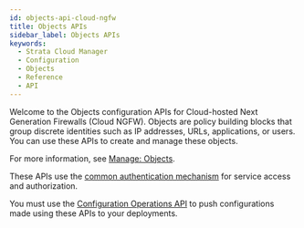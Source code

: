 ```yaml
---
id: objects-api-cloud-ngfw
title: Objects APIs
sidebar_label: Objects APIs
keywords:
  - Strata Cloud Manager
  - Configuration
  - Objects
  - Reference
  - API
---
```


Welcome to the Objects configuration APIs for Cloud-hosted Next Generation Firewalls (Cloud NGFW).
Objects are policy building blocks that group discrete identities such as IP addresses, URLs,
applications, or users. You can use these APIs to create and manage these objects.

For more information, see [Manage: Objects](https://docs.paloaltonetworks.com/strata-cloud-manager/getting-started/manage-configuration-ngfw-and-prisma-access/objects).

These APIs use the [common authentication mechanism](/scm/docs/getstarted) for service access and authorization.

You must use the [Configuration Operations API](/scm/api/config/cloudngfw/operations/operations-api-cloud-ngfw) to push
configurations made using these APIs to your deployments.
